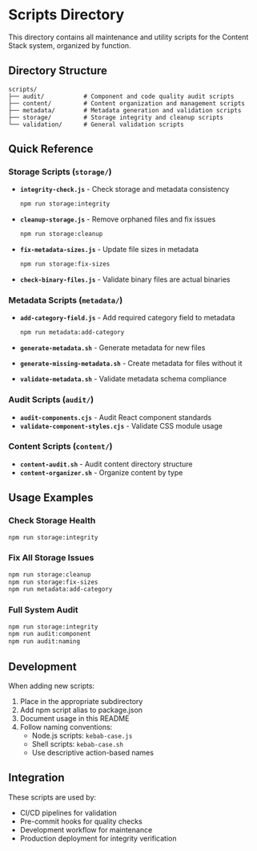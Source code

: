 # Scripts Directory

This directory contains all maintenance and utility scripts for the Content Stack system, organized by function.

## Directory Structure

```
scripts/
├── audit/           # Component and code quality audit scripts
├── content/         # Content organization and management scripts
├── metadata/        # Metadata generation and validation scripts
├── storage/         # Storage integrity and cleanup scripts
└── validation/      # General validation scripts
```

## Quick Reference

### Storage Scripts (`storage/`)

- **`integrity-check.js`** - Check storage and metadata consistency
  ```bash
  npm run storage:integrity
  ```

- **`cleanup-storage.js`** - Remove orphaned files and fix issues
  ```bash
  npm run storage:cleanup
  ```

- **`fix-metadata-sizes.js`** - Update file sizes in metadata
  ```bash
  npm run storage:fix-sizes
  ```

- **`check-binary-files.js`** - Validate binary files are actual binaries

### Metadata Scripts (`metadata/`)

- **`add-category-field.js`** - Add required category field to metadata
  ```bash
  npm run metadata:add-category
  ```

- **`generate-metadata.sh`** - Generate metadata for new files
- **`generate-missing-metadata.sh`** - Create metadata for files without it
- **`validate-metadata.sh`** - Validate metadata schema compliance

### Audit Scripts (`audit/`)

- **`audit-components.cjs`** - Audit React component standards
- **`validate-component-styles.cjs`** - Validate CSS module usage

### Content Scripts (`content/`)

- **`content-audit.sh`** - Audit content directory structure
- **`content-organizer.sh`** - Organize content by type

## Usage Examples

### Check Storage Health
```bash
npm run storage:integrity
```

### Fix All Storage Issues
```bash
npm run storage:cleanup
npm run storage:fix-sizes
npm run metadata:add-category
```

### Full System Audit
```bash
npm run storage:integrity
npm run audit:component
npm run audit:naming
```

## Development

When adding new scripts:

1. Place in the appropriate subdirectory
2. Add npm script alias to package.json
3. Document usage in this README
4. Follow naming conventions:
   - Node.js scripts: `kebab-case.js`
   - Shell scripts: `kebab-case.sh`
   - Use descriptive action-based names

## Integration

These scripts are used by:
- CI/CD pipelines for validation
- Pre-commit hooks for quality checks
- Development workflow for maintenance
- Production deployment for integrity verification